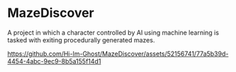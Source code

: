 # MazeDiscover
 A project in which a character controlled by AI using machine learning is tasked with exiting procedurally generated mazes. 




https://github.com/Hi-Im-Ghost/MazeDiscover/assets/52156741/77a5b39d-4454-4abc-9ec9-8b5a155f14d1

